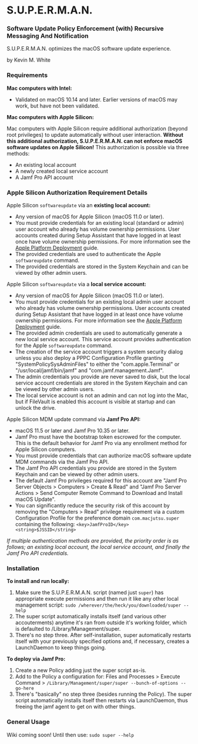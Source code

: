 # S.U.P.E.R.M.A.N.
### Software Update Policy Enforcement (with) Recursive Messaging And Notification

S.U.P.E.R.M.A.N. optimizes the macOS software update experience.

by Kevin M. White

### Requirements

__Mac computers with Intel:__

- Validated on macOS 10.14 and later. Earlier versions of macOS may work, but have not been validated.

__Mac computers with Apple Silicon:__

Mac computers with Apple Silicon require additional authorization (beyond root privileges) to update automatically without user interaction.
__Without this additional authorization, S.U.P.E.R.M.A.N. can not enforce macOS software updates on Apple Silicon!__
This authorization is possible via three methods:
- An existing local account
- A newly created local service account
- A Jamf Pro API account

### Apple Silicon Authorization Requirement Details

Apple Silicon `softwareupdate` via an __existing local account:__
- Any version of macOS for Apple Silicon (macOS 11.0 or later).
- You must provide credentials for an existing local (standard or admin) user account who already has volume ownership permissions. User accounts created during Setup Assistant that have logged in at least once have volume ownership permissions. For more information see the [Apple Platform Deployment](https://support.apple.com/guide/deployment/use-secure-and-bootstrap-tokens-dep24dbdcf9e) guide.
- The provided credentials are used to authenticate the Apple `softwareupdate` command.
- The provided credentials are stored in the System Keychain and can be viewed by other admin users.

Apple Silicon `softwareupdate` via a __local service account:__
- Any version of macOS for Apple Silicon (macOS 11.0 or later).
- You must provide credentials for an existing local admin user account who already has volume ownership permissions.  User accounts created during Setup Assistant that have logged in at least once have volume ownership permissions. For more information see the [Apple Platform Deployment](https://support.apple.com/guide/deployment/use-secure-and-bootstrap-tokens-dep24dbdcf9e) guide.
- The provided admin credentials are used to automatically generate a new local service account. This service account provides authentication for the Apple `softwareupdate` command.
- The creation of the service account triggers a system security dialog unless you also deploy a PPPC Configuration Profile granting "SystemPolicySysAdminFiles" to either the "com.apple.Terminal" or "/usr/local/jamf/bin/jamf" and "com.jamf.management.Jamf".
- The admin credentials you provide are never saved to disk, but the local service account credentials are stored in the System Keychain and can be viewed by other admin users.
- The local service account is not an admin and can not log into the Mac, but if FileVault is enabled this account is visible at startup and can unlock the drive.

Apple Silicon MDM update command via __Jamf Pro API:__
 - macOS 11.5 or later and Jamf Pro 10.35 or later.
 - Jamf Pro must have the bootstrap token escrowed for the computer. This is the default behavior for Jamf Pro via any enrollment method for Apple Silicon computers.
 - You must provide credentials that can authorize macOS software update MDM commands via the Jamf Pro API.
 - The Jamf Pro API credentials you provide are stored in the System Keychain and can be viewed by other admin users.
 - The default Jamf Pro privileges required for this account are "Jamf Pro Server Objects > Computers > Create & Read" and "Jamf Pro Server Actions > Send Computer Remote Command to Download and Install macOS Update".
 - You can significantly reduce the security risk of this account by removing the "Computers > Read" privilege requirement via a custom Configuration Profile for the preference domain `com.macjutsu.super` containing the following: `<key>JamfProID</key> <string>$JSSID</string>`

_If multiple authentication methods are provided, the priority order is as follows; an existing local account, the local service account, and finally the Jamf Pro API credentials._

### Installation

__To install and run locally:__
 1. Make sure the S.U.P.E.R.M.A.N. script (named just `super`) has appropriate execute permissions and then run it like any other local management script: `sudo /wherever/the/heck/you/downloaded/super --help`
 2. The super script automatically installs itself (and various other accouterments) anytime it's ran from outside it's working folder, which is defaulted to /Library/Management/super.
 3. There's no step three. After self-installation, super automatically restarts itself with your previously specified options and, if necessary, creates a LaunchDaemon to keep things going.

__To deploy via Jamf Pro:__
 1. Create a new Policy adding just the super script as-is.
 2. Add to the Policy a configuration for: Files and Processes > Execute Command > `/Library/Management/super/super --bunch-of-options --go-here`
 3. There's "basically" no step three (besides running the Policy). The super script automatically installs itself then restarts via LaunchDaemon, thus freeing the jamf agent to get on with other things.

### General Usage

Wiki coming soon! Until then use: `sudo super --help`